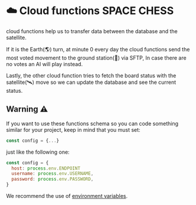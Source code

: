 # ☁️ Cloud functions SPACE CHESS
cloud functions help us to transfer data between the database and the satellite. 

If it is the Earth(🌎) turn, at minute 0 every day the cloud functions send the most voted movement to the ground station(📡) via SFTP, In case there are no votes an AI will play instead.

Lastly, the other cloud function tries to fetch the board status with the satellite(🛰️) move so we can update the database and see the current status.


## Warning ⚠️
If you want to use these functions schema so you can code something similar for your project, keep in mind that you must set:
```javascript
const config = {...}
```

just like the following one:

```javascript
const config = {
  host: process.env.ENDPOINT
  username: process.env.USERNAME,
  password: process.env.PASSWORD,
}
```

We recommend the use of [environment variables](https://medium.com/the-node-js-collection/making-your-node-js-work-everywhere-with-environment-variables-2da8cdf6e786). 